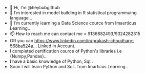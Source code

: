 - 👋 Hi, I’m @heybubgithub
- 👀 I’m interested in model building in R statistical programmuing language...
- 🌱 I’m currently learning a Data Science cource from Imaerticus Learning..
- 📫 How to reach me can contact me = 9136882493/9324282315 
- OR you can https://www.linkedin.com/in/prakash-choudhary-568ba524a... Linked in Account. 
- I completed certification cource of Python's libraries i.e {Numpy,Pandas}..
- I have a basic knowledge of Python, Sql.. 
- Soon I will learn Python and Sql.. from Imarticus Learning.. 
